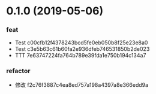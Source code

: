 # 0.1.0 (2019-05-06)


### feat

* Test c00cfb12f4378243bcd5fe0eb050b8f25e23e8a0
* Test c3e5b63c61b60fa2e936dfeb746531850b2de023
* TTT 7e63747224fa764b789e39fda1e750b194c134a7

### refactor

* 修改 f2c76f3887c4ea8ed757a198a4397a8e366edd9a



